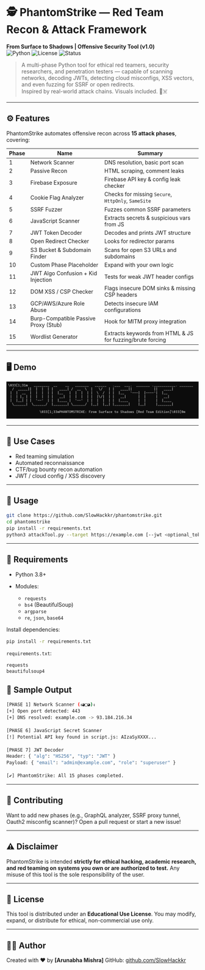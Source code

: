 # 🕵️ PhantomStrike — Red Team Recon & Attack Framework
**From Surface to Shadows | Offensive Security Tool (v1.0)**  
![Python](https://img.shields.io/badge/Made%20with-Python-blue) ![License](https://img.shields.io/badge/License-Educational-red) ![Status](https://img.shields.io/badge/Status-Active-green)

> A multi-phase Python tool for ethical red teamers, security researchers, and penetration testers — capable of scanning networks, decoding JWTs, detecting cloud misconfigs, XSS vectors, and even fuzzing for SSRF or open redirects.  
> Inspired by real-world attack chains. Visuals included. 🧪☠️

---

## ⚙️ Features

PhantomStrike automates offensive recon across **15 attack phases**, covering:

| Phase | Name                                      | Summary |
|-------|-------------------------------------------|---------|
| 1     | Network Scanner                            | DNS resolution, basic port scan |
| 2     | Passive Recon                              | HTML scraping, comment leaks |
| 3     | Firebase Exposure                          | Firebase API key & config leak checker |
| 4     | Cookie Flag Analyzer                       | Checks for missing `Secure`, `HttpOnly`, `SameSite` |
| 5     | SSRF Fuzzer                                | Fuzzes common SSRF parameters |
| 6     | JavaScript Scanner                         | Extracts secrets & suspicious vars from JS |
| 7     | JWT Token Decoder                          | Decodes and prints JWT structure |
| 8     | Open Redirect Checker                      | Looks for redirector params |
| 9     | S3 Bucket & Subdomain Finder               | Scans for open S3 URLs and subdomains |
| 10    | Custom Phase Placeholder                   | Expand with your own logic |
| 11    | JWT Algo Confusion + Kid Injection         | Tests for weak JWT header configs |
| 12    | DOM XSS / CSP Checker                      | Flags insecure DOM sinks & missing CSP headers |
| 13    | GCP/AWS/Azure Role Abuse                   | Detects insecure IAM configurations |
| 14    | Burp-Compatible Passive Proxy (Stub)       | Hook for MITM proxy integration |
| 15    | Wordlist Generator                         | Extracts keywords from HTML & JS for fuzzing/brute forcing |

---

## 🖥️ Demo

![PhantomStrike CLI](attackTool.png)  

---

## 🧠 Use Cases

- Red teaming simulation
- Automated reconnaissance
- CTF/bug bounty recon automation
- JWT / cloud config / XSS discovery

---

## 🚀 Usage

```bash
git clone https://github.com/SlowHackkr/phantomstrike.git
cd phantomstrike
pip install -r requirements.txt
python3 attackTool.py --target https://example.com [--jwt <optional_token>]
````

---

## 📝 Requirements

* Python 3.8+
* Modules:

  * `requests`
  * `bs4` (BeautifulSoup)
  * `argparse`
  * `re`, `json`, `base64`

Install dependencies:

```bash
pip install -r requirements.txt
```

`requirements.txt`:

```
requests
beautifulsoup4
```


## 🧪 Sample Output

```bash
[PHASE 1] Network Scanner (ง◕□◕)ง
[+] Open port detected: 443
[+] DNS resolved: example.com -> 93.184.216.34

[PHASE 6] JavaScript Secret Scanner
[!] Potential API key found in script.js: AIzaSyXXXX...

[PHASE 7] JWT Decoder
Header: { "alg": "HS256", "typ": "JWT" }
Payload: { "email": "admin@example.com", "role": "superuser" }

[✔] PhantomStrike: All 15 phases completed.
```

---

## 🧬 Contributing

Want to add new phases (e.g., GraphQL analyzer, SSRF proxy tunnel, Oauth2 misconfig scanner)?
Open a pull request or start a new issue!

---

## ⚠️ Disclaimer

PhantomStrike is intended **strictly for ethical hacking, academic research, and red teaming on systems you own or are authorized to test.**
Any misuse of this tool is the sole responsibility of the user.

---

## 📄 License

This tool is distributed under an **Educational Use License**. You may modify, expand, or distribute for ethical, non-commercial use only.

---

## 👨‍🎓 Author

Created with ❤️ by **\[Arunabha Mishra]**
GitHub: [github.com/SlowHackkr](https://github.com/SlowHackkr/)


